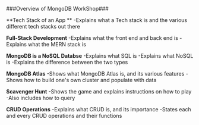 ###Overview of MongoDB WorkShop###

**Tech Stack of an App **
  -Explains what a Tech stack is and the various different tech stacks out there
  
**Full-Stack Development**
  -Explains what the front end and back end is
  -Explains what the MERN stack is
  
**MongoDB is a NoSQL Databse**
  -Explains what SQL is
  -Explains what NoSQL is
  -Explains the difference between the two types
  
**MongoDB Atlas**
  -Shows what MongoDB Atlas is, and its various features
  -Shows how to build one's own cluster and populate with data
  
**Scavenger Hunt**
  -Shows the game and explains instructions on how to play
  -Also includes how to query

**CRUD Operations**
  -Explains what CRUD is, and its importance
  -States each and every CRUD operations and their functions
  

